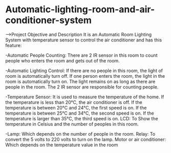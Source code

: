 # Automatic-lighting-room-and-air-conditioner-system
-->Project Objective and Description
It is an Automatic Room Lighting System with temperature 
sensor to control the air conditioner and has this feature:

-Automatic People Counting: There are 2 IR sensor in this room to 
count people who enters the room and gets out of the room.

-Automatic Lighting Control: If there are no people in this room, the 
light of room is automatically turn off. If one person enters the room, 
the light in the room is automatically turn on. The light remains on as 
long as there are people in the room. The 2 IR sensor are responsible 
for counting people.

-Temperature Sensor: It is used to measure the temperature of the 
home. If the temperature is less than 20°C, the air conditioner is off. If 
the temperature is between 20°C and 24°C, the first speed is on. If 
the temperature is between 25°C and 34°C, the second speed is on. 
If the temperature is larger than 35°C, the third speed is on.
LCD: To Show the temperature in Celsius and the number of peoples 
in this room.

-Lamp: Which depends on the number of people in the room.
Relay: To convert the 5 volts to 220 volts to turn on the lamp.
Motor or air conditioner: Which depends on the temperature value in 
the room
